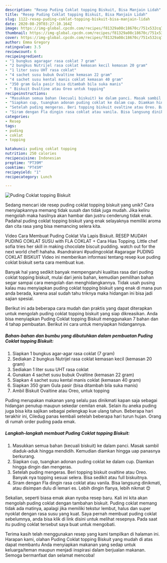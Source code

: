 ```yaml
---
description: "Resep Puding Coklat topping Biskuit, Bisa Manjain Lidah"
title: "Resep Puding Coklat topping Biskuit, Bisa Manjain Lidah"
slug: 1122-resep-puding-coklat-topping-biskuit-bisa-manjain-lidah
date: 2020-08-29T03:27:10.164Z
image: https://img-global.cpcdn.com/recipes/f81329a08c18670c/751x532cq70/puding-coklat-topping-biskuit-foto-resep-utama.jpg
thumbnail: https://img-global.cpcdn.com/recipes/f81329a08c18670c/751x532cq70/puding-coklat-topping-biskuit-foto-resep-utama.jpg
cover: https://img-global.cpcdn.com/recipes/f81329a08c18670c/751x532cq70/puding-coklat-topping-biskuit-foto-resep-utama.jpg
author: Emma Gregory
ratingvalue: 3.5
reviewcount: 6
recipeingredient:
- "1 bungkus agaragar rasa coklat 7 gram"
- "2 bungkus Nutrijel rasa coklat kemasan kecil kemasan 20 gram"
- "1 liter susu UHT rasa coklat"
- "4 sachet susu bubuk Ovaltine kemasan 22 gram"
- "4 sachet susu kental manis coklat kemasan 40 gram"
- "350 gram Gula pasir bisa ditambah bila suka manis"
- " Biskuit Ovaltine atau Oreo untuk topping"
recipeinstructions:
- "Masukkan semua bahan (kecuali biskuit) ke dalam panci. Masak sambil diaduk-aduk hingga mendidih. Kemudian diamkan hingga uap panasnya berkurang."
- "Siapkan cup, tuangkan adonan puding coklat ke dalam cup. Diamkan hingga dingin dan mengeras."
- "Setelah puding mengeras. Beri topping biskuit ovaltine atau Oreo. Banyak nya topping sesuai selera. Bisa sedikit atau full biskuitnya."
- "Siram dengan Fla dingin rasa coklat atau vanila. Bisa langsung dinikmati, atau disimpan dulu di lemari es. Lebih dingin flanya, lebih nikmat 😊"
categories:
- Resep
tags:
- puding
- coklat
- topping

katakunci: puding coklat topping 
nutrition: 250 calories
recipecuisine: Indonesian
preptime: "PT39M"
cooktime: "PT45M"
recipeyield: "1"
recipecategory: Lunch

---
```



![Puding Coklat topping Biskuit](https://img-global.cpcdn.com/recipes/f81329a08c18670c/751x532cq70/puding-coklat-topping-biskuit-foto-resep-utama.jpg)

Sedang mencari ide resep puding coklat topping biskuit yang unik? Cara menyiapkannya memang tidak susah dan tidak juga mudah. Jika keliru mengolah maka hasilnya akan hambar dan justru cenderung tidak enak. Padahal puding coklat topping biskuit yang enak selayaknya memiliki aroma dan cita rasa yang bisa memancing selera kita.

Video Cara Membuat Puding Coklat Vla Lapis Biskuit. RESEP MUDAH PUDING COKLAT SUSU with FLA COKLAT + Cara Hias Topping. Little chef sofia tries her skill in making chocolate biscuit pudding. watch out for the next world chef! hahaha. #sandrairani #pudingcoklat #agaragar PUDING COKLAT BISKUIT Video ini memberikan informasi tentang resep kue puding coklat biskuit serta cara membuat kue.

Banyak hal yang sedikit banyak mempengaruhi kualitas rasa dari puding coklat topping biskuit, mulai dari jenis bahan, kemudian pemilihan bahan segar sampai cara mengolah dan menghidangkannya. Tidak usah pusing kalau mau menyiapkan puding coklat topping biskuit yang enak di mana pun anda berada, karena asal sudah tahu triknya maka hidangan ini bisa jadi sajian spesial.


Berikut ini ada beberapa cara mudah dan praktis yang dapat diterapkan untuk mengolah puding coklat topping biskuit yang siap dikreasikan. Anda bisa menyiapkan Puding Coklat topping Biskuit menggunakan 7 bahan dan 4 tahap pembuatan. Berikut ini cara untuk menyiapkan hidangannya.

<!--inarticleads1-->

##### Bahan-bahan dan bumbu yang dibutuhkan dalam pembuatan Puding Coklat topping Biskuit:

1. Siapkan 1 bungkus agar-agar rasa coklat (7 gram)
1. Sediakan 2 bungkus Nutrijel rasa coklat kemasan kecil (kemasan 20 gram)
1. Sediakan 1 liter susu UHT rasa coklat
1. Gunakan 4 sachet susu bubuk Ovaltine (kemasan 22 gram)
1. Siapkan 4 sachet susu kental manis coklat (kemasan 40 gram)
1. Siapkan 350 gram Gula pasir (bisa ditambah bila suka manis)
1. Ambil  Biskuit Ovaltine atau Oreo, untuk topping


Puding merupakan makanan yang selalu pas dinikmati kapan saja sebagai hidangan penutup maupun sekedar cemilan enak. Selain itu aneka puding juga bisa kita sajikan sebagai pelengkap kue ulang tahun. Beberapa hari terakhir ini, Ciledug panas kembali setelah beberapa hari turun hujan. Orang di rumah order puding pada emak. 

<!--inarticleads2-->

##### Langkah-langkah membuat Puding Coklat topping Biskuit:

1. Masukkan semua bahan (kecuali biskuit) ke dalam panci. Masak sambil diaduk-aduk hingga mendidih. Kemudian diamkan hingga uap panasnya berkurang.
1. Siapkan cup, tuangkan adonan puding coklat ke dalam cup. Diamkan hingga dingin dan mengeras.
1. Setelah puding mengeras. Beri topping biskuit ovaltine atau Oreo. Banyak nya topping sesuai selera. Bisa sedikit atau full biskuitnya.
1. Siram dengan Fla dingin rasa coklat atau vanila. Bisa langsung dinikmati, atau disimpan dulu di lemari es. Lebih dingin flanya, lebih nikmat 😊


Sekalian, seperti biasa emak akan nyoba resep baru. Kali ini kita akan mengolah puding coklat dengan tambahan biskuit. Puding coklat memang tidak ada matinya, apalagi jika memiliki tekstur lembut, halus dan super nyoklat dengan rasa susu yang kuat. Saya pernah membuat puding coklat sebelumnya, anda bisa klik di link disini untuk melihat resepnya. Pada saat itu puding coklat tersebut saya buat untuk mengobati. 

Terima kasih telah menggunakan resep yang kami tampilkan di halaman ini. Harapan kami, olahan Puding Coklat topping Biskuit yang mudah di atas dapat membantu Anda menyiapkan makanan yang sedap untuk keluarga/teman maupun menjadi inspirasi dalam berjualan makanan. Semoga bermanfaat dan selamat mencoba!
